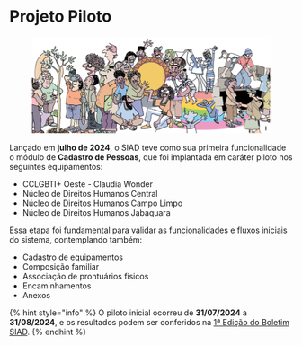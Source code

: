 # Projeto Piloto

<figure><img src="../.gitbook/assets/image (3) (1) (1) (1) (1) (1) (1) (1) (1) (1) (1) (1) (1) (1) (1).png" alt=""><figcaption></figcaption></figure>

Lançado em **julho de 2024**, o SIAD teve como sua primeira funcionalidade o módulo de **Cadastro de Pessoas**, que foi implantada em caráter piloto nos seguintes equipamentos:

* CCLGBTI+ Oeste - Claudia Wonder
* Núcleo de Direitos Humanos Central
* Núcleo de Direitos Humanos Campo Limpo
* Núcleo de Direitos Humanos Jabaquara

Essa etapa foi fundamental para validar as funcionalidades e fluxos iniciais do sistema, contemplando também:

* Cadastro de equipamentos
* Composição familiar
* Associação de prontuários físicos
* Encaminhamentos
* Anexos

{% hint style="info" %}
O piloto inicial ocorreu de **31/07/2024** a **31/08/2024**, e os resultados podem ser conferidos na [1ª Edição do Boletim SIAD](https://cloudprodamazhotmail-my.sharepoint.com/:b:/g/personal/siad_prefeitura_sp_gov_br/EVMHDgUqxg9As3oGYJicAEMBfP8XklJnbKdi2qvoPT7cKA?e=pB2UAz).
{% endhint %}
